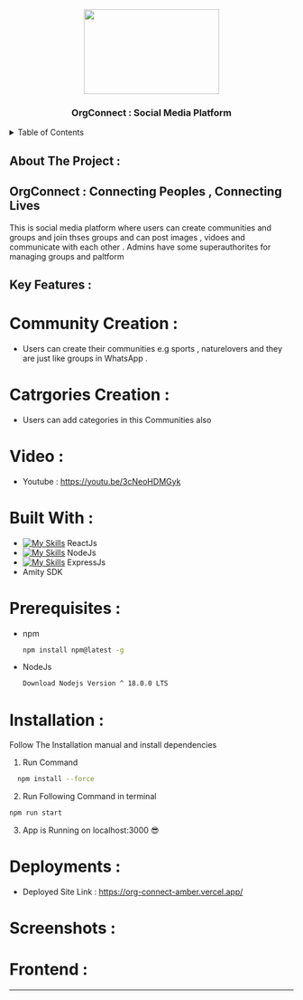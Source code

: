 <div align="center">
 <img src="https://github.com/Adidem23/OrgConnect/assets/124609794/aa7352b0-b474-49dd-aff3-e6feda752ac4" height="150px" width="240px" />
  <h3 align="center"> OrgConnect : Social Media Platform  </h3>
</div>
<details>
  <summary>Table of Contents</summary>
  <ol>
    <li>
      <a href="#about-the-project">About The Project</a>
      <ul>
        <li><a href="#built-with">Built With</a></li>
      </ul>
    </li>
    <li>
      <a href="#getting-started">Getting Started</a>
      <ul>
        <li><a href="#prerequisites">Prerequisites</a></li>
        <li><a href="#installation">Installation</a></li>
      </ul>
    </li>
    <li><a href="#usage">Usage</a></li>
  </ol>
</details>

## About The Project : 

## OrgConnect : Connecting Peoples , Connecting Lives 
This is social media platform where users can create communities and groups and join thses groups and can post images , vidoes and communicate with each other . Admins have some superauthorites for managing groups and paltform 

## Key Features :

# Community Creation :
- Users can create their communities e.g sports , naturelovers and they are just like groups in WhatsApp .

# Catrgories Creation : 
- Users can add categories in this Communities also 

# Video :
- Youtube : https://youtu.be/3cNeoHDMGyk


# Built With : 

 - [![My Skills](https://skillicons.dev/icons?i=react&perline=3)](https://skillicons.dev) ReactJs
 - [![My Skills](https://skillicons.dev/icons?i=nodejs&perline=3)](https://skillicons.dev) NodeJs
 - [![My Skills](https://skillicons.dev/icons?i=express&perline=3)](https://skillicons.dev) ExpressJs
 - Amity SDK 


# Prerequisites : 

* npm
  ```sh
  npm install npm@latest -g
  ```
  
* NodeJs
  ```sh
  Download Nodejs Version ^ 18.0.0 LTS 
  ```

# Installation : 

Follow The Installation manual and install dependencies 

1. Run Command 
 ```sh
   npm install --force
 ```

2. Run Following Command in terminal
```sh
npm run start
```

3. App is Running on localhost:3000 😎

# Deployments :

- Deployed Site Link : https://org-connect-amber.vercel.app/

# Screenshots :

# Frontend :

--- 
